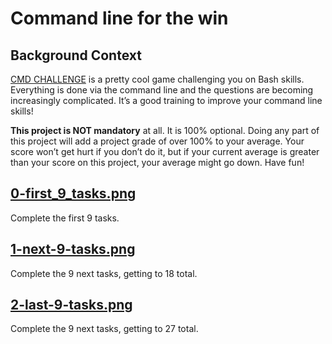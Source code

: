 # Command line for the win

## Background Context
[CMD CHALLENGE](https://cmdchallenge.com) is a pretty cool game challenging you on Bash skills. Everything is done via the command line and the questions are becoming increasingly complicated. It’s a good training to improve your command line skills!

**This project is NOT mandatory** at all. It is 100% optional. Doing any part of this project will add a project grade of over 100% to your average. Your score won’t get hurt if you don’t do it, but if your current average is greater than your score on this project, your average might go down. Have fun!

## [0-first_9_tasks.png](./0-first_9_tasks.png)
Complete the first 9 tasks.

## [1-next-9-tasks.png](./1-next-9-tasks.png)
Complete the 9 next tasks, getting to 18 total.

## [2-last-9-tasks.png](./2-last-9-tasks.png)
Complete the 9 next tasks, getting to 27 total.
